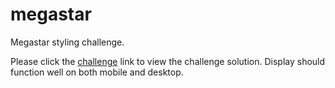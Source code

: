 # megastar

Megastar styling challenge.

Please click the [challenge](http://moorejesseb.github.io/megastar/) link to view the challenge solution. Display should function well on both mobile and desktop.
